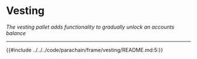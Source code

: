 # Vesting

*The vesting pallet adds functionality to gradually unlock an accounts balance*

---

{{#include ../../../code/parachain/frame/vesting/README.md:5:}}